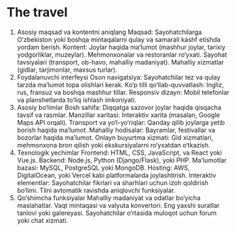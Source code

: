 # The travel 
1. Asosiy maqsad va kontentni aniqlang
Maqsad: Sayohatchilarga O‘zbekiston yoki boshqa mintaqalarni qulay va samarali kashf etishda yordam berish.
Kontent:
Joylar haqida ma’lumot (mashhur joylar, tarixiy yodgorliklar, muzeylar).
Mehmonxonalar va restoranlar ro‘yxati.
Sayohat tavsiyalari (transport, ob-havo, mahalliy madaniyat).
Mahalliy xizmatlar (gidlar, tarjimonlar, maxsus turlar).
2. Foydalanuvchi interfeysi
Oson navigatsiya: Sayohatchilar tez va qulay tarzda ma’lumot topa olishlari kerak.
Ko‘p tilli qo‘llab-quvvatlash: Ingliz, rus, fransuz va boshqa mashhur tillar.
Responsiv dizayn: Mobil telefonlar va planshetlarda to‘liq ishlash imkoniyati.
3. Asosiy bo‘limlar
Bosh sahifa:
Diqqatga sazovor joylar haqida qisqacha tavsif va rasmlar.
Manzillar xaritasi:
Interaktiv xarita (masalan, Google Maps API orqali).
Transport va yo‘l-yo‘riqlar:
Qanday qilib joylarga yetib borish haqida ma’lumot.
Mahalliy hodisalar:
Bayramlar, festivallar va bozorlar haqida ma’lumot.
Onlayn buyurtma xizmati:
Gid xizmatlari, mehmonxona bron qilish yoki ekskursiyalarni ro‘yxatdan o‘tkazish.
4. Texnologik yechimlar
Frontend:
HTML, CSS, JavaScript, va React yoki Vue.js.
Backend:
Node.js, Python (Django/Flask), yoki PHP.
Ma’lumotlar bazasi:
MySQL, PostgreSQL yoki MongoDB.
Hosting:
AWS, DigitalOcean, yoki Vercel kabi platformalarda joylashtirish.
Interaktiv elementlar:
Sayohatchilar fikrlari va sharhlari uchun izoh qoldirish bo‘limi.
Tilni avtomatik ravishda aniqlovchi funksiyalar.
5. Qo‘shimcha funksiyalar
Mahalliy madaniyat va odatlar bo‘yicha maslahatlar.
Vaqt mintaqasi va valyuta konvertori.
Eng yaxshi suratlar tanlovi yoki galereyasi.
Sayohatchilar o‘rtasida muloqot uchun forum yoki chat xizmati.
